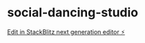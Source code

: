 # social-dancing-studio

[Edit in StackBlitz next generation editor ⚡️](https://stackblitz.com/~/github.com/sunpochin/social-dancing-studio)